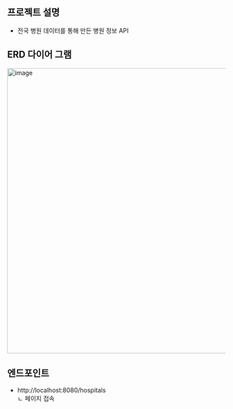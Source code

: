 ## 프로젝트 설명
- 전국 병원 데이터를 통해 만든 병원 정보 API 

## ERD 다이어 그램 
<img width="656" alt="image" src="https://user-images.githubusercontent.com/42718588/206074486-49ed687f-b20e-4f93-b6df-86af2a57d1d9.png">

## 엔드포인트
- http://localhost:8080/hospitals  
ㄴ 페이지 접속
